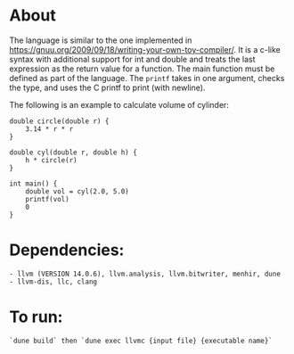 # About
The language is similar to the one implemented in https://gnuu.org/2009/09/18/writing-your-own-toy-compiler/. It is a c-like syntax with additional support for int and double and treats the last expression as the return value for a function. The main function must be defined as part of the language. The `printf` takes in one argument, checks the type, and uses the C printf to print (with newline).

The following is an example to calculate volume of cylinder:
```
double circle(double r) {
    3.14 * r * r
}

double cyl(double r, double h) {
    h * circle(r)
}

int main() {
    double vol = cyl(2.0, 5.0)
    printf(vol)
    0
}

```

# Dependencies: 
    - llvm (VERSION 14.0.6), llvm.analysis, llvm.bitwriter, menhir, dune
    - llvm-dis, llc, clang

# To run:
    `dune build` then `dune exec llvmc {input file} {executable name}`

